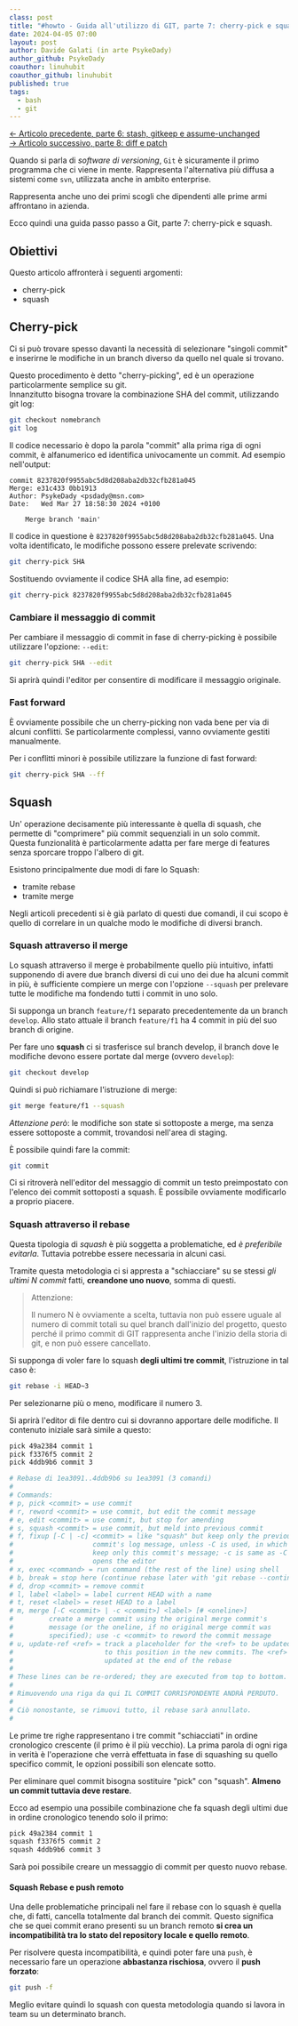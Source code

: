 ```yaml
---
class: post
title: "#howto - Guida all'utilizzo di GIT, parte 7: cherry-pick e squash."
date: 2024-04-05 07:00
layout: post
author: Davide Galati (in arte PsykeDady)
author_github: PsykeDady
coauthor: linuhubit
coauthor_github: linuhubit
published: true
tags:
  - bash
  - git
---
```


[&larr; Articolo precedente, parte 6: stash, gitkeep e assume-unchanged](https://linuxhub.it/articles/howto-git-pt6/)  
[&rarr; Articolo successivo, parte 8: diff e patch](https://linuxhub.it/articles/howto-git-pt8/)  

Quando si parla di *software di versioning*, `Git` è sicuramente il primo programma che ci viene in mente. Rappresenta l'alternativa più diffusa a sistemi come `svn`, utilizzata anche in ambito enterprise.

Rappresenta anche uno dei primi scogli che dipendenti alle prime armi affrontano in azienda.

Ecco quindi una guida passo passo a Git, parte 7: cherry-pick e squash.

## Obiettivi

Questo articolo affronterà i seguenti argomenti:

- cherry-pick
- squash

## Cherry-pick

Ci si può trovare spesso davanti la necessità di selezionare "singoli commit" e inserirne le modifiche in un branch diverso da quello nel quale si trovano.

Questo procedimento è detto "cherry-picking", ed è un operazione particolarmente semplice su git.  
Innanzitutto bisogna trovare la combinazione SHA del commit, utilizzando git log:

```bash
git checkout nomebranch
git log
```

Il codice necessario è dopo la parola "commit" alla prima riga di ogni commit, è alfanumerico ed identifica univocamente un commit. Ad esempio nell'output:

```plain
commit 8237820f9955abc5d8d208aba2db32cfb281a045
Merge: e31c433 0bb1913
Author: PsykeDady <psdady@msn.com>
Date:   Wed Mar 27 18:58:30 2024 +0100

    Merge branch 'main'
```

Il codice in questione è `8237820f9955abc5d8d208aba2db32cfb281a045`. Una volta identificato, le modifiche possono essere prelevate scrivendo:

```bash
git cherry-pick SHA
```

Sostituendo ovviamente il codice SHA alla fine, ad esempio:

```bash
git cherry-pick 8237820f9955abc5d8d208aba2db32cfb281a045
```

### Cambiare il messaggio di commit

Per cambiare il messaggio di commit in fase di cherry-picking è possibile utilizzare l'opzione: `--edit`:

```bash
git cherry-pick SHA --edit
```

Si aprirà quindi l'editor per consentire di modificare il messaggio originale.

### Fast forward

È ovviamente possibile che un cherry-picking non vada bene per via di alcuni conflitti. Se particolarmente complessi, vanno ovviamente gestiti manualmente.

Per i conflitti minori è possibile utilizzare la funzione di fast forward:

```bash
git cherry-pick SHA --ff
```

## Squash

Un' operazione decisamente più interessante è quella di squash, che permette di "comprimere" più commit sequenziali in un solo commit.  
Questa funzionalità è particolarmente adatta per fare merge di features senza sporcare troppo l'albero di git.

Esistono principalmente due modi di fare lo Squash:

- tramite rebase
- tramite merge

Negli articoli precedenti si è già parlato di questi due comandi, il cui scopo è quello di correlare in un qualche modo le modifiche di diversi branch.

### Squash attraverso il merge

Lo squash attraverso il merge è probabilmente quello più intuitivo, infatti supponendo di avere due branch diversi di cui uno dei due ha alcuni commit in più, è sufficiente compiere un merge con l'opzione `--squash` per prelevare tutte le modifiche ma fondendo tutti i commit in uno solo.

Si supponga un branch `feature/f1` separato precedentemente da un branch `develop`. Allo stato attuale il branch `feature/f1` ha 4 commit in più del suo branch di origine.

Per fare uno **squash** ci si trasferisce sul branch develop, il branch dove le modifiche devono essere portate dal merge (ovvero `develop`):

```bash
git checkout develop
```

Quindi si può richiamare l'istruzione di merge:

```bash
git merge feature/f1 --squash
```

*Attenzione però*: le modifiche son state si sottoposte a merge, ma senza essere sottoposte a commit, trovandosi nell'area di staging.

È possibile quindi fare la commit:

```bash
git commit
```

Ci si ritroverà nell'editor del messaggio di commit un testo preimpostato con l'elenco dei commit sottoposti a squash. È possibile ovviamente modificarlo a proprio piacere.

### Squash attraverso il rebase

Questa tipologia di *squash* è più soggetta a problematiche, ed *è preferibile evitarla*. Tuttavia potrebbe essere necessaria in alcuni casi.

Tramite questa metodologia ci si appresta a "schiacciare" su se stessi *gli ultimi N commit* fatti, **creandone uno nuovo**, somma di questi.

> Attenzione:  
> 
> Il numero N è ovviamente a scelta, tuttavia non può essere uguale al numero di commit totali su quel branch dall'inizio del progetto, questo perché il primo commit di GIT rappresenta anche l'inizio della storia di git, e non può essere cancellato.

Si supponga di voler fare lo squash **degli ultimi tre commit**, l'istruzione in tal caso è:

```bash
git rebase -i HEAD~3 
```

Per selezionarne più o meno, modificare il numero 3.  

Si aprirà l'editor di file dentro cui si dovranno apportare delle modifiche. Il contenuto iniziale sarà simile a questo:

```bash
pick 49a2384 commit 1
pick f3376f5 commit 2
pick 4ddb9b6 commit 3

# Rebase di 1ea3091..4ddb9b6 su 1ea3091 (3 comandi)
#
# Commands:
# p, pick <commit> = use commit
# r, reword <commit> = use commit, but edit the commit message
# e, edit <commit> = use commit, but stop for amending
# s, squash <commit> = use commit, but meld into previous commit
# f, fixup [-C | -c] <commit> = like "squash" but keep only the previous
#                    commit's log message, unless -C is used, in which case
#                    keep only this commit's message; -c is same as -C but
#                    opens the editor
# x, exec <command> = run command (the rest of the line) using shell
# b, break = stop here (continue rebase later with 'git rebase --continue')
# d, drop <commit> = remove commit
# l, label <label> = label current HEAD with a name
# t, reset <label> = reset HEAD to a label
# m, merge [-C <commit> | -c <commit>] <label> [# <oneline>]
#         create a merge commit using the original merge commit's
#         message (or the oneline, if no original merge commit was
#         specified); use -c <commit> to reword the commit message
# u, update-ref <ref> = track a placeholder for the <ref> to be updated
#                       to this position in the new commits. The <ref> is
#                       updated at the end of the rebase
#
# These lines can be re-ordered; they are executed from top to bottom.
#
# Rimuovendo una riga da qui IL COMMIT CORRISPONDENTE ANDRÀ PERDUTO.
#
# Ciò nonostante, se rimuovi tutto, il rebase sarà annullato.
#
```

Le prime tre righe rappresentano i tre commit "schiacciati" in ordine cronologico crescente (il primo è il più vecchio). La prima parola di ogni riga in verità è l'operazione che verrà effettuata in fase di squashing su quello specifico commit, le opzioni possibili son elencate sotto.

Per eliminare quel commit bisogna sostituire "pick" con "squash". **Almeno un commit tuttavia deve restare**.  

Ecco ad esempio una possibile combinazione che fa squash degli ultimi due in ordine cronologico tenendo solo il primo:

```bash
pick 49a2384 commit 1
squash f3376f5 commit 2
squash 4ddb9b6 commit 3
```

Sarà poi possibile creare un messaggio di commit per questo nuovo rebase.

#### Squash Rebase e push remoto

Una delle problematiche principali nel fare il rebase con lo squash è quella che, di fatti, cancella totalmente dal branch dei commit. Questo significa che se quei commit erano presenti su un branch remoto **si crea un incompatibilità tra lo stato del repository locale e quello remoto**.

Per risolvere questa incompatibilità, e quindi poter fare una `push`, è necessario fare un operazione **abbastanza rischiosa**, ovvero il **push forzato**:

```bash
git push -f
```

Meglio evitare quindi lo squash con questa metodologia quando si lavora in team su un determinato branch.
